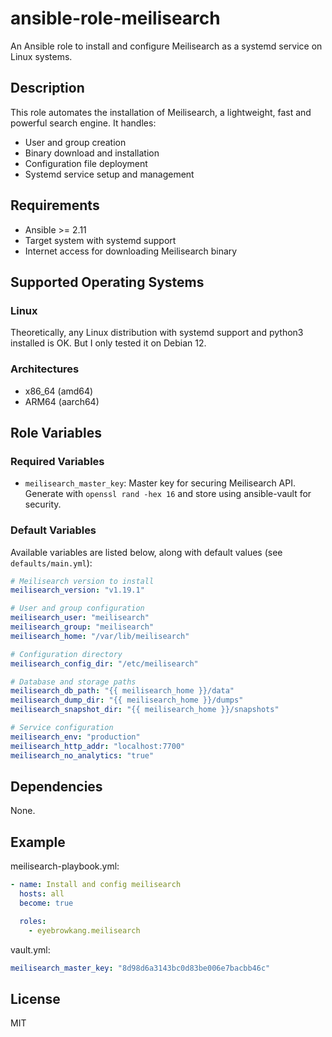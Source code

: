 # ansible-role-meilisearch

An Ansible role to install and configure Meilisearch as a systemd service on Linux systems.

## Description

This role automates the installation of Meilisearch, a lightweight, fast and powerful search engine. It handles:

- User and group creation
- Binary download and installation
- Configuration file deployment
- Systemd service setup and management

## Requirements

- Ansible >= 2.11
- Target system with systemd support
- Internet access for downloading Meilisearch binary

## Supported Operating Systems

### Linux

Theoretically, any Linux distribution with systemd support and python3 installed is OK.
But I only tested it on Debian 12.

### Architectures

- x86_64 (amd64)
- ARM64 (aarch64)

## Role Variables

### Required Variables

- `meilisearch_master_key`: Master key for securing Meilisearch API. Generate with `openssl rand -hex 16` and store using ansible-vault for security.

### Default Variables

Available variables are listed below, along with default values (see `defaults/main.yml`):

```yaml
# Meilisearch version to install
meilisearch_version: "v1.19.1"

# User and group configuration
meilisearch_user: "meilisearch"
meilisearch_group: "meilisearch"
meilisearch_home: "/var/lib/meilisearch"

# Configuration directory
meilisearch_config_dir: "/etc/meilisearch"

# Database and storage paths
meilisearch_db_path: "{{ meilisearch_home }}/data"
meilisearch_dump_dir: "{{ meilisearch_home }}/dumps"
meilisearch_snapshot_dir: "{{ meilisearch_home }}/snapshots"

# Service configuration
meilisearch_env: "production"
meilisearch_http_addr: "localhost:7700"
meilisearch_no_analytics: "true"
```

## Dependencies

None.

## Example

meilisearch-playbook.yml:

```yaml
- name: Install and config meilisearch
  hosts: all
  become: true

  roles:
    - eyebrowkang.meilisearch
```

vault.yml:

```yaml
meilisearch_master_key: "8d98d6a3143bc0d83be006e7bacbb46c"
```

## License

MIT
